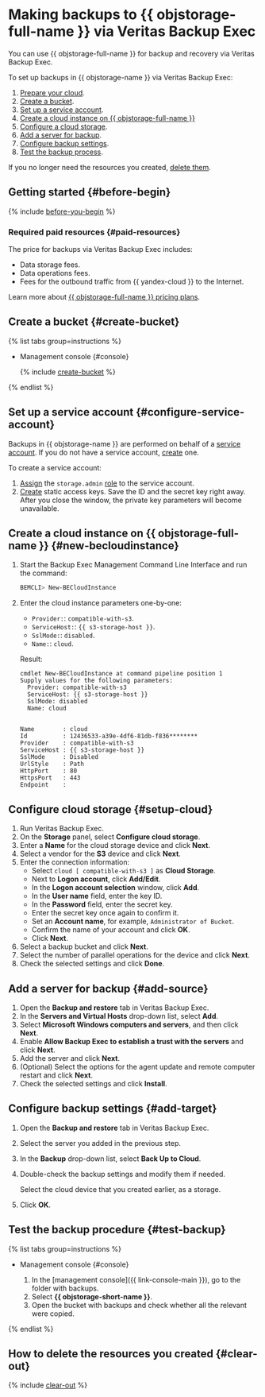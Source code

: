 # Making backups to {{ objstorage-full-name }} via Veritas Backup Exec

You can use {{ objstorage-full-name }} for backup and recovery via Veritas Backup Exec.

To set up backups in {{ objstorage-name }} via Veritas Backup Exec:

1. [Prepare your cloud](#before-begin).
1. [Create a bucket](#create-bucket).
1. [Set up a service account](#configure-service-account).
1. [Create a cloud instance on {{ objstorage-full-name }}](#new-becloudinstance)
1. [Configure a cloud storage](#setup-cloud).
1. [Add a server for backup](#add-source).
1. [Configure backup settings](#add-target).
1. [Test the backup process](#test-backup).

If you no longer need the resources you created, [delete them](#clear-out).

## Getting started {#before-begin}

{% include [before-you-begin](../_tutorials_includes/before-you-begin.md) %}


### Required paid resources {#paid-resources}

The price for backups via Veritas Backup Exec includes:

* Data storage fees.
* Data operations fees.
* Fees for the outbound traffic from {{ yandex-cloud }} to the Internet.

Learn more about [{{ objstorage-full-name }} pricing plans](../../storage/pricing.md#prices).


## Create a bucket {#create-bucket}

{% list tabs group=instructions %}

- Management console {#console}

   {% include [create-bucket](../_tutorials_includes/create-public-bucket.md) %}

{% endlist %}

## Set up a service account {#configure-service-account}

Backups in {{ objstorage-name }} are performed on behalf of a [service account](../../iam/concepts/users/service-accounts.md). If you do not have a service account, [create](../../iam/operations/sa/create.md) one.

To create a service account:

1. [Assign](../../iam/operations/sa/assign-role-for-sa.md) the `storage.admin` [role](../../iam/concepts/access-control/roles.md#storage-admin) to the service account.
1. [Create](../../iam/operations/sa/create-access-key.md) static access keys. Save the ID and the secret key right away. After you close the window, the private key parameters will become unavailable.

## Create a cloud instance on {{ objstorage-full-name }} {#new-becloudinstance}

1. Start the Backup Exec Management Command Line Interface and run the command:

   ```bash
   BEMCLI> New-BECloudInstance
   ```

1. Enter the cloud instance parameters one-by-one:
   * `Provider:`: `compatible-with-s3`.
   * `ServiceHost:`: `{{ s3-storage-host }}`.
   * `SslMode:`: `disabled`.
   * `Name:`: `cloud`.

   Result:

   ```text
   cmdlet New-BECloudInstance at command pipeline position 1
   Supply values for the following parameters:
     Provider: compatible-with-s3
     ServiceHost: {{ s3-storage-host }}
     SslMode: disabled
     Name: cloud


   Name        : cloud
   Id          : 12436533-a39e-4df6-81db-f836********
   Provider    : compatible-with-s3
   ServiceHost : {{ s3-storage-host }}
   SslMode     : Disabled
   UrlStyle    : Path
   HttpPort    : 80
   HttpsPort   : 443
   Endpoint    :
   ```

## Configure cloud storage {#setup-cloud}

1. Run Veritas Backup Exec.
1. On the **Storage** panel, select **Configure cloud storage**.
1. Enter a **Name** for the cloud storage device and click **Next**.
1. Select a vendor for the **S3** device and click **Next**.
1. Enter the connection information:
   * Select `cloud [ compatible-with-s3 ]` as **Cloud Storage**.
   * Next to **Logon account**, click **Add/Edit**.
   * In the **Logon account selection** window, click **Add**.
   * In the **User name** field, enter the key ID.
   * In the **Password** field, enter the secret key.
   * Enter the secret key once again to confirm it.
   * Set an **Account name**, for example, `Administrator of Bucket`.
   * Confirm the name of your account and click **OK**.
   * Click **Next**.
1. Select a backup bucket and click **Next**.
1. Select the number of parallel operations for the device and click **Next**.
1. Check the selected settings and click **Done**.

## Add a server for backup {#add-source}

1. Open the **Backup and restore** tab in Veritas Backup Exec.
1. In the **Servers and Virtual Hosts** drop-down list, select **Add**.
1. Select **Microsoft Windows computers and servers**, and then click **Next**.
1. Enable **Allow Backup Exec to establish a trust with the servers** and click **Next**.
1. Add the server and click **Next**.
1. (Optional) Select the options for the agent update and remote computer restart and click **Next**.
1. Check the selected settings and click **Install**.

## Configure backup settings {#add-target}

1. Open the **Backup and restore** tab in Veritas Backup Exec.
1. Select the server you added in the previous step.
1. In the **Backup** drop-down list, select **Back Up to Cloud**.
1. Double-check the backup settings and modify them if needed.

   Select the cloud device that you created earlier, as a storage.
1. Click **OK**.

## Test the backup procedure {#test-backup}

{% list tabs group=instructions %}

- Management console {#console}

   1. In the [management console]({{ link-console-main }}), go to the folder with backups.
   1. Select **{{ objstorage-short-name }}**.
   1. Open the bucket with backups and check whether all the relevant were copied.

{% endlist %}

## How to delete the resources you created {#clear-out}

{% include [clear-out](../_tutorials_includes/storage-clear-out.md) %}
